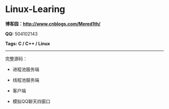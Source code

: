 # Linux-Learing

**博客园：http://www.cnblogs.com/Mered1th/**

**QQ:** 504102143

**Tags: C / C++ / Linux**

***

完整源码：

- 进程池服务端

- 线程池服务端

- 客户端

- 模拟QQ聊天四窗口
